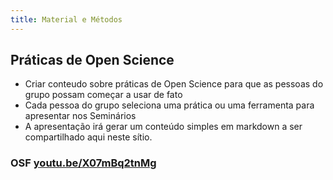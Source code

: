```yaml
---
title: Material e Métodos
---
```



## Práticas de Open Science

- Criar conteudo sobre práticas de Open Science para que as pessoas do grupo possam começar a usar de fato
- Cada pessoa do grupo seleciona uma prática ou uma ferramenta para apresentar nos Seminários
- A apresentação irá gerar um conteúdo simples em markdown a ser compartilhado aqui neste sítio.


### OSF [youtu.be/X07mBq2tnMg](https://youtu.be/X07mBq2tnMg)



